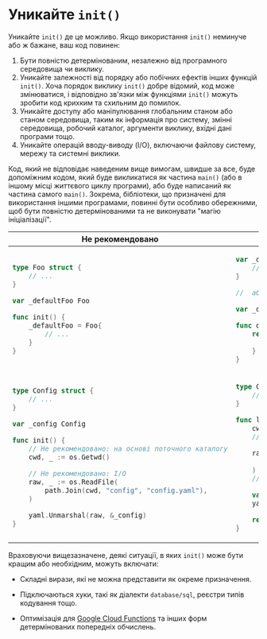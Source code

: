 # Уникайте `init()`

Уникайте `init()` де це можливо. Якщо використання `init()` неминуче або ж бажане,
ваш код повинен:

1. Бути повністю детермінованим, незалежно від програмного середовища чи виклику.
2. Уникайте залежності від порядку або побічних ефектів інших функцій `init()`.
   Хоча порядок виклику `init()` добре відомий, код може змінюватися, і відповідно зв'язки
   між функціями `init()` можуть зробити код крихким та схильним до помилок.
3. Уникайте доступу або маніпулювання глобальним станом або станом середовища,
   таким як інформація про систему, змінні середовища, робочий каталог,
   аргументи виклику, вхідні дані програми тощо.
4. Уникайте операцій вводу-виводу (I/O), включаючи файлову систему, мережу та системні виклики.

Код, який не відповідає наведеним вище вимогам, швидше за все, буде допоміжним кодом,
який буде викликатися як частина `main()` (або в іншому місці життєвого циклу програми),
або буде написаний як частина самого `main()`.
Зокрема, бібліотеки, що призначені для використання іншими програмами, повинні бути
особливо обережними, щоб бути повністю детермінованими та не виконувати "магію ініціалізації".

<table>
<thead><tr><th>Не рекомендовано</th><th>Рекомендовано</th></tr></thead>
<tbody>
<tr><td>

```go
type Foo struct {
    // ...
}

var _defaultFoo Foo

func init() {
    _defaultFoo = Foo{
        // ...
    }
}
```

</td><td>

```go
var _defaultFoo = Foo{
    // ...
}

//  або так, краще для тестування:

var _defaultFoo = defaultFoo()

func defaultFoo() Foo {
    return Foo{
        // ...
    }
}
```

</td></tr>
<tr><td>

```go
type Config struct {
    // ...
}

var _config Config

func init() {
    // Не рекомендовано: на основі поточного каталогу
    cwd, _ := os.Getwd()

    // Не рекомендовано: I/O
    raw, _ := os.ReadFile(
        path.Join(cwd, "config", "config.yaml"),
    )

    yaml.Unmarshal(raw, &_config)
}
```

</td><td>

```go
type Config struct {
    // ...
}

func loadConfig() Config {
    cwd, err := os.Getwd()
    // обробка помилки

    raw, err := os.ReadFile(
        path.Join(cwd, "config", "config.yaml"),
    )
    // обробка помилки

    var config Config
    yaml.Unmarshal(raw, &config)

    return config
}
```

</td></tr>
</tbody></table>

Враховуючи вищезазначене, деякі ситуації, в яких `init()` може бути кращим або необхідним,
можуть включати:

- Складні вирази, які не можна представити як окреме призначення.
- Підключаються хуки, такі як діалекти `database/sql`, реєстри типів кодування тощо.
- Оптимізація для [Google Cloud Functions] та інших форм детермінованих попередніх обчислень.

  [Google Cloud Functions]: https://cloud.google.com/functions/docs/bestpractices/tips#use_global_variables_to_reuse_objects_in_future_invocations
